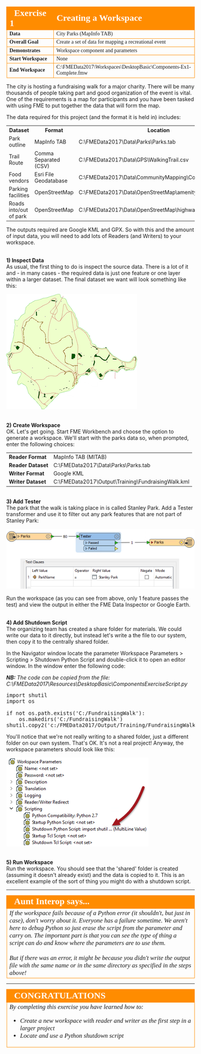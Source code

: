 <!--Exercise Section-->


<table style="border-spacing: 0px;border-collapse: collapse;font-family:serif">
<tr>
<td width=25% style="vertical-align:middle;background-color:darkorange;border: 2px solid darkorange">
<i class="fa fa-cogs fa-lg fa-pull-left fa-fw" style="color:white;padding-right: 12px;vertical-align:text-top"></i>
<span style="color:white;font-size:x-large;font-weight: bold">Exercise 1</span>
</td>
<td style="border: 2px solid darkorange;background-color:darkorange;color:white">
<span style="color:white;font-size:x-large;font-weight: bold">Creating a Workspace</span>
</td>
</tr>

<tr>
<td style="border: 1px solid darkorange; font-weight: bold">Data</td>
<td style="border: 1px solid darkorange">City Parks (MapInfo TAB)</td>
</tr>

<tr>
<td style="border: 1px solid darkorange; font-weight: bold">Overall Goal</td>
<td style="border: 1px solid darkorange">Create a set of data for mapping a recreational event</td>
</tr>

<tr>
<td style="border: 1px solid darkorange; font-weight: bold">Demonstrates</td>
<td style="border: 1px solid darkorange">Workspace component and parameters</td>
</tr>

<tr>
<td style="border: 1px solid darkorange; font-weight: bold">Start Workspace</td>
<td style="border: 1px solid darkorange">None</td>
</tr>

<tr>
<td style="border: 1px solid darkorange; font-weight: bold">End Workspace</td>
<td style="border: 1px solid darkorange">C:\FMEData2017\Workspaces\DesktopBasic\Components-Ex1-Complete.fmw</td>
</tr>

</table>


The city is hosting a fundraising walk for a major charity. There will be many thousands of people taking part and good organization of the event is vital. One of the requirements is a map for participants and you have been tasked with using FME to put together the data that will form the map.  

The data required for this project (and the format it is held in) includes:

<table>
<tr><th>Dataset</th><th>Format</th><th>Location</th></tr>
<tr><td>Park outline</td><td>MapInfo TAB</td><td>C:\FMEData2017\Data\Parks\Parks.tab</td></tr>
<tr><td>Trail Route</td><td>Comma Separated (CSV)</td><td>C:\FMEData2017\Data\GPS\WalkingTrail.csv</td></tr>
<tr><td>Food vendors</td><td>Esri File Geodatabase</td><td>C:\FMEData2017\Data\CommunityMapping\CommunityMap.gdb</td></tr>
<tr><td>Parking facilities</td><td>OpenStreetMap</td><td>C:\FMEData2017\Data\OpenStreetMap\amenity.osm</td></tr>
<tr><td>Roads into/out of park</td><td>OpenStreetMap</td><td>C:\FMEData2017\Data\OpenStreetMap\highway.osm</td></tr>
</table>

The outputs required are Google KML and GPX. So with this and the amount of input data, you will need to add lots of Readers (and Writers) to your workspace.


<br>**1) Inspect Data**
<br>As usual, the first thing to do is inspect the source data. There is a lot of it and - in many cases - the required data is just one feature or one layer within a larger dataset. The final dataset we want will look something like this:

![](./Images/Img4.200.Ex1.SourceData.png)


<br>**2) Create Workspace**
<br>OK. Let's get going. Start FME Workbench and choose the option to generate a workspace. We'll start with the parks data so, when prompted, enter the following choices:

<table style="border: 0px">

<tr>
<td style="font-weight: bold">Reader Format</td>
<td style="">MapInfo TAB (MITAB)</td>
</tr>

<tr>
<td style="font-weight: bold">Reader Dataset</td>
<td style="">C:\FMEData2017\Data\Parks\Parks.tab</td>
</tr>

<tr>
<td style="font-weight: bold">Writer Format</td>
<td style="">Google KML</td>
</tr>

<tr>
<td style="font-weight: bold">Writer Dataset</td>
<td style="">C:\FMEData2017\Output\Training\FundraisingWalk.kml</td>
</tr>

</table>


<br>**3) Add Tester**
<br>The park that the walk is taking place in is called Stanley Park. Add a Tester transformer and use it to filter out any park features that are not part of Stanley Park:

![](./Images/Img4.201.Ex1.StartingWorkspace.png)

Run the workspace (as you can see from above, only 1 feature passes the test) and view the output in either the FME Data Inspector or Google Earth.


<br>**4) Add Shutdown Script**
<br>The organizing team has created a share folder for materials. We could write our data to it directly, but instead let's write a the file to our system, then copy it to the centrally shared folder.

In the Navigator window locate the parameter Workspace Parameters &gt; Scripting &gt; Shutdown Python Script and double-click it to open an editor window. In the window enter the following code:

***NB:** The code can be copied from the file: C:\FMEData2017\Resources\DesktopBasic\ComponentsExerciseScript.py*

<pre>
import shutil
import os

if not os.path.exists('C:/FundraisingWalk'):
    os.makedirs('C:/FundraisingWalk')
shutil.copy2('c:/FMEData2017/Output/Training/FundraisingWalk.kml', 'C:/FundraisingWalk/FundraisingWalk.kml')
</pre>

You'll notice that we're not really writing to a shared folder, just a different folder on our own system. That's OK. It's not a real project! Anyway, the workspace parameters should look like this: 

![](./Images/Img4.202.Ex1.WorkspaceParametersShutdownScript.png)


<br>**5) Run Workspace**
<br>Run the workspace. You should see that the 'shared' folder is created (assuming it doesn't already exist) and the data is copied to it. This is an excellent example of the sort of thing you might do with a shutdown script. 

---

<!--Person X Says Section-->

<table style="border-spacing: 0px">
<tr>
<td style="vertical-align:middle;background-color:darkorange;border: 2px solid darkorange">
<i class="fa fa-quote-left fa-lg fa-pull-left fa-fw" style="color:white;padding-right: 12px;vertical-align:text-top"></i>
<span style="color:white;font-size:x-large;font-weight: bold;font-family:serif">Aunt Interop says...</span>
</td>
</tr>

<tr>
<td style="border: 1px solid darkorange">
<span style="font-family:serif; font-style:italic; font-size:larger">
If the workspace fails because of a Python error (it shouldn't, but just in case), don't worry about it. Everyone has a failure sometime. We aren't here to debug Python so just erase the script from the parameter and carry on. The important part is that you can see the type of thing a script can do and know where the parameters are to use them.
<br><br>But if there was an error, it might be because you didn't write the output file with the same name or in the same directory as specified in the steps above! 
</span>
</td>
</tr>
</table>

---

<!--Exercise Congratulations Section--> 

<table style="border-spacing: 0px">
<tr>
<td style="vertical-align:middle;background-color:darkorange;border: 2px solid darkorange">
<i class="fa fa-thumbs-o-up fa-lg fa-pull-left fa-fw" style="color:white;padding-right: 12px;vertical-align:text-top"></i>
<span style="color:white;font-size:x-large;font-weight: bold;font-family:serif">CONGRATULATIONS</span>
</td>
</tr>

<tr>
<td style="border: 1px solid darkorange">
<span style="font-family:serif; font-style:italic; font-size:larger">
By completing this exercise you have learned how to:
<br>
<ul><li>Create a new workspace with reader and writer as the first step in a larger project</li>
<li>Locate and use a Python shutdown script</li></ul>
</span>
</td>
</tr>
</table>
